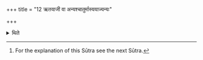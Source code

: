 +++
title = "12 ऋतयाजी वा अन्यश्चातुर्मास्ययाज्यन्यः"

+++

<details><summary>थिते</summary>

12. One is a performer of a sacrifice at a particular season; another is a performer of Cāturmāsya-sacrifices.[^1]  


[^1]: For the explanation of this Sūtra see the next Sūtra.
</details>
